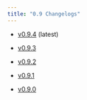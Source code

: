 ```yaml
---
title: "0.9 Changelogs"
---
```



* [v0.9.4](changelogs/changelogs/v0.9.4) (latest)

* [v0.9.3](changelogs/changelogs/v0.9.3) 

* [v0.9.2](changelogs/changelogs/v0.9.2) 

* [v0.9.1](changelogs/changelogs/v0.9.1) 

* [v0.9.0](changelogs/changelogs/v0.9.0) 

